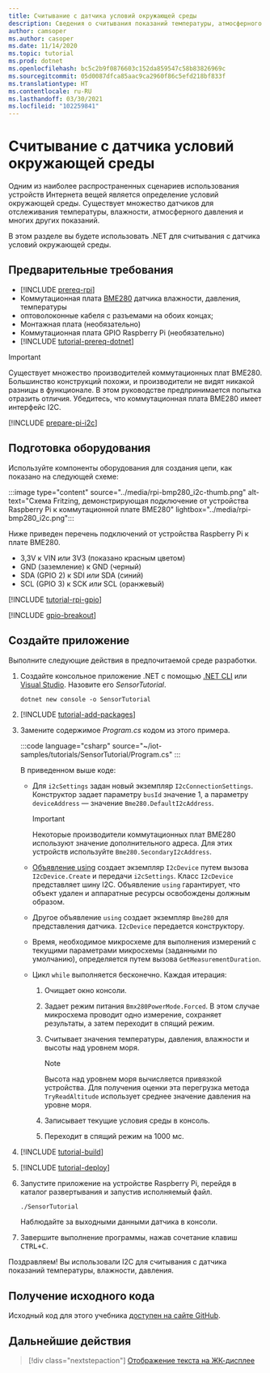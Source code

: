 ```yaml
---
title: Считывание с датчика условий окружающей среды
description: Сведения о считывания показаний температуры, атмосферного давления и влажности с помощью библиотек Интернета вещей .NET.
author: camsoper
ms.author: casoper
ms.date: 11/14/2020
ms.topic: tutorial
ms.prod: dotnet
ms.openlocfilehash: bc5c2b9f0876603c152da859547c58b83826969c
ms.sourcegitcommit: 05d0087dfca85aac9ca2960f86c5efd218bf833f
ms.translationtype: HT
ms.contentlocale: ru-RU
ms.lasthandoff: 03/30/2021
ms.locfileid: "102259841"
---
```

# <a name="read-environmental-conditions-from-a-sensor"></a>Считывание с датчика условий окружающей среды

Одним из наиболее распространенных сценариев использования устройств Интернета вещей является определение условий окружающей среды. Существует множество датчиков для отслеживания температуры, влажности, атмосферного давления и многих других показаний.

В этом разделе вы будете использовать .NET для считывания с датчика условий окружающей среды.

## <a name="prerequisites"></a>Предварительные требования

- [!INCLUDE [prereq-rpi](../includes/prereq-rpi.md)]
- Коммутационная плата [BME280](https://learn.adafruit.com/adafruit-bme280-humidity-barometric-pressure-temperature-sensor-breakout) датчика влажности, давления, температуры
- оптоволоконные кабеля с разъемами на обоих концах;
- Монтажная плата (необязательно)
- Коммутационная плата GPIO Raspberry Pi (необязательно)
- [!INCLUDE [tutorial-prereq-dotnet](../includes/tutorial-prereq-dotnet.md)]

> [!IMPORTANT]
> Существует множество производителей коммутационных плат BME280. Большинство конструкций похожи, и производители не видят никакой разницы в функционале. В этом руководстве предпринимается попытка отразить отличия. Убедитесь, что коммутационная плата BME280 имеет интерфейс I2C.

[!INCLUDE [prepare-pi-i2c](../includes/prepare-pi-i2c.md)]

## <a name="prepare-the-hardware"></a>Подготовка оборудования

Используйте компоненты оборудования для создания цепи, как показано на следующей схеме:

:::image type="content" source="../media/rpi-bmp280_i2c-thumb.png" alt-text="Схема Fritzing, демонстрирующая подключение от устройства Raspberry Pi к коммутационной плате BME280" lightbox="../media/rpi-bmp280_i2c.png":::

Ниже приведен перечень подключений от устройства Raspberry Pi к плате BME280.

- 3,3V к VIN *или* 3V3 (показано красным цветом)
- GND (заземление) к GND (черный)
- SDA (GPIO 2) к SDI *или* SDA (синий)
- SCL (GPIO 3) к SCK *или* SCL (оранжевый)

[!INCLUDE [tutorial-rpi-gpio](../includes/tutorial-rpi-gpio.md)]

[!INCLUDE [gpio-breakout](../includes/gpio-breakout.md)]

## <a name="create-the-app"></a>Создайте приложение

Выполните следующие действия в предпочитаемой среде разработки.

1. Создайте консольное приложение .NET с помощью [.NET CLI](../../core/tools/dotnet-new.md) или [Visual Studio](../../core/tutorials/with-visual-studio.md). Назовите его *SensorTutorial*.

    ```dotnetcli
    dotnet new console -o SensorTutorial
    ```

1. [!INCLUDE [tutorial-add-packages](../includes/tutorial-add-packages.md)]
1. Замените содержимое *Program.cs* кодом из этого примера.

    :::code language="csharp" source="~/iot-samples/tutorials/SensorTutorial/Program.cs" :::

    В приведенном выше коде:

    - Для `i2cSettings` задан новый экземпляр `I2cConnectionSettings`. Конструктор задает параметру `busId` значение 1, а параметру `deviceAddress` — значение `Bme280.DefaultI2cAddress`.

        > [!IMPORTANT]
        > Некоторые производители коммутационных плат BME280 используют значение дополнительного адреса. Для этих устройств используйте `Bme280.SecondaryI2cAddress`.

    - [Объявление using](../../csharp/whats-new/csharp-8.md#using-declarations) создает экземпляр `I2cDevice` путем вызова `I2cDevice.Create` и передачи `i2cSettings`. Класс `I2cDevice` представляет шину I2C. Объявление `using` гарантирует, что объект удален и аппаратные ресурсы освобождены должным образом.
    - Другое объявление `using` создает экземпляр `Bme280` для представления датчика. `I2cDevice` передается конструктору.
    - Время, необходимое микросхеме для выполнения измерений с текущими параметрами микросхемы (заданными по умолчанию), определяется путем вызова `GetMeasurementDuration`.
    - Цикл `while` выполняется бесконечно. Каждая итерация:
        1. Очищает окно консоли.
        1. Задает режим питания `Bmx280PowerMode.Forced`. В этом случае микросхема проводит одно измерение, сохраняет результаты, а затем переходит в спящий режим.
        1. Считывает значения температуры, давления, влажности и высоты над уровнем моря.

            > [!NOTE]
            > Высота над уровнем моря вычисляется привязкой устройства. Для получения оценки эта перегрузка метода `TryReadAltitude` использует среднее значение давления на уровне моря.

        1. Записывает текущие условия среды в консоль.
        1. Переходит в спящий режим на 1000 мс.

1. [!INCLUDE [tutorial-build](../includes/tutorial-build.md)]
1. [!INCLUDE [tutorial-deploy](../includes/tutorial-deploy.md)]
1. Запустите приложение на устройстве Raspberry Pi, перейдя в каталог развертывания и запустив исполняемый файл.

    ```bash
    ./SensorTutorial
    ```

    Наблюдайте за выходными данными датчика в консоли.

1. Завершите выполнение программы, нажав сочетание клавиш <kbd>CTRL+C</kbd>.

Поздравляем! Вы использовали I2C для считывания с датчика показаний температуры, влажности, давления.

## <a name="get-the-source-code"></a>Получение исходного кода

Исходный код для этого учебника [доступен на сайте GitHub](https://github.com/MicrosoftDocs/dotnet-iot-assets/tree/master/tutorials/SensorTutorial).

## <a name="next-steps"></a>Дальнейшие действия

> [!div class="nextstepaction"]
> [Отображение текста на ЖК-дисплее](../tutorials/lcd-display.md)
